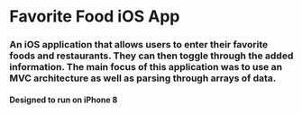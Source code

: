 # Favorite Food iOS App
### An iOS application that allows users to enter their favorite foods and restaurants. They can then toggle through the added information. The main focus of this application was to use an MVC architecture as well as parsing through arrays of data.

#### Designed to run on iPhone 8
